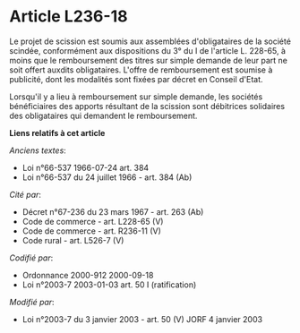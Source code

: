 # Article L236-18

Le projet de scission est soumis aux assemblées d'obligataires de la société scindée, conformément aux dispositions du 3° du
I de l'article L. 228-65, à moins que le remboursement des titres sur simple demande de leur part ne soit offert auxdits
obligataires. L'offre de remboursement est soumise à publicité, dont les modalités sont fixées par décret en Conseil d'Etat. 

Lorsqu'il y a lieu à remboursement sur simple demande, les sociétés bénéficiaires des apports résultant de la scission sont
débitrices solidaires des obligataires qui demandent le remboursement.

**Liens relatifs à cet article**

_Anciens textes_:

  - Loi n°66-537 1966-07-24 art. 384
  - Loi n°66-537 du 24 juillet 1966 - art. 384 (Ab)

_Cité par_:

  - Décret n°67-236 du 23 mars 1967 - art. 263 (Ab)
  - Code de commerce - art. L228-65 (V)
  - Code de commerce - art. R236-11 (V)
  - Code rural - art. L526-7 (V)

_Codifié par_:

  - Ordonnance 2000-912 2000-09-18
  - Loi n°2003-7 2003-01-03 art. 50 I (ratification)

_Modifié par_:

  - Loi n°2003-7 du 3 janvier 2003 - art. 50 (V) JORF 4 janvier 2003
